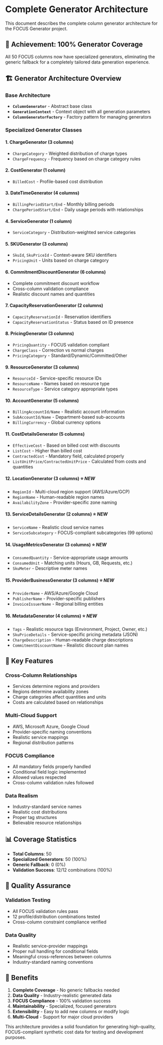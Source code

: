 # Complete Generator Architecture

This document describes the complete column generator architecture for the FOCUS Generator project.

## 🎯 **Achievement: 100% Generator Coverage**

All 50 FOCUS columns now have specialized generators, eliminating the generic fallback for a completely tailored data generation experience.

## 🏗️ **Generator Architecture Overview**

### **Base Architecture**
- **`ColumnGenerator`** - Abstract base class
- **`GenerationContext`** - Context object with all generation parameters
- **`ColumnGeneratorFactory`** - Factory pattern for managing generators

### **Specialized Generator Classes**

#### **1. ChargeGenerator** (3 columns)
- `ChargeCategory` - Weighted distribution of charge types
- `ChargeFrequency` - Frequency based on charge category rules

#### **2. CostGenerator** (1 column)  
- `BilledCost` - Profile-based cost distribution

#### **3. DateTimeGenerator** (4 columns)
- `BillingPeriodStart/End` - Monthly billing periods
- `ChargePeriodStart/End` - Daily usage periods with relationships

#### **4. ServiceGenerator** (1 column)
- `ServiceCategory` - Distribution-weighted service categories

#### **5. SKUGenerator** (3 columns)
- `SkuId`, `SkuPriceId` - Context-aware SKU identifiers
- `PricingUnit` - Units based on charge category

#### **6. CommitmentDiscountGenerator** (6 columns)
- Complete commitment discount workflow
- Cross-column validation compliance
- Realistic discount names and quantities

#### **7. CapacityReservationGenerator** (2 columns)
- `CapacityReservationId` - Reservation identifiers
- `CapacityReservationStatus` - Status based on ID presence

#### **8. PricingGenerator** (3 columns)
- `PricingQuantity` - FOCUS validation compliant
- `ChargeClass` - Correction vs normal charges
- `PricingCategory` - Standard/Dynamic/Committed/Other

#### **9. ResourceGenerator** (3 columns)
- `ResourceId` - Service-specific resource IDs
- `ResourceName` - Names based on resource type
- `ResourceType` - Service category appropriate types

#### **10. AccountGenerator** (5 columns)
- `BillingAccountId/Name` - Realistic account information
- `SubAccountId/Name` - Department-based sub-accounts
- `BillingCurrency` - Global currency options

#### **11. CostDetailsGenerator** (5 columns)
- `EffectiveCost` - Based on billed cost with discounts
- `ListCost` - Higher than billed cost
- `ContractedCost` - Mandatory field, calculated properly
- `ListUnitPrice/ContractedUnitPrice` - Calculated from costs and quantities

#### **12. LocationGenerator** (3 columns) ⭐ *NEW*
- `RegionId` - Multi-cloud region support (AWS/Azure/GCP)
- `RegionName` - Human-readable region names
- `AvailabilityZone` - Provider-specific zone naming

#### **13. ServiceDetailsGenerator** (2 columns) ⭐ *NEW*
- `ServiceName` - Realistic cloud service names
- `ServiceSubcategory` - FOCUS-compliant subcategories (99 options)

#### **14. UsageMetricsGenerator** (3 columns) ⭐ *NEW*
- `ConsumedQuantity` - Service-appropriate usage amounts
- `ConsumedUnit` - Matching units (Hours, GB, Requests, etc.)
- `SkuMeter` - Descriptive meter names

#### **15. ProviderBusinessGenerator** (3 columns) ⭐ *NEW*
- `ProviderName` - AWS/Azure/Google Cloud
- `PublisherName` - Provider-specific publishers
- `InvoiceIssuerName` - Regional billing entities

#### **16. MetadataGenerator** (4 columns) ⭐ *NEW*
- `Tags` - Realistic resource tags (Environment, Project, Owner, etc.)
- `SkuPriceDetails` - Service-specific pricing metadata (JSON)
- `ChargeDescription` - Human-readable charge descriptions
- `CommitmentDiscountName` - Realistic discount plan names

## 🎨 **Key Features**

### **Cross-Column Relationships**
- Services determine regions and providers
- Regions determine availability zones
- Charge categories affect quantities and units
- Costs are calculated based on relationships

### **Multi-Cloud Support**
- AWS, Microsoft Azure, Google Cloud
- Provider-specific naming conventions
- Realistic service mappings
- Regional distribution patterns

### **FOCUS Compliance**
- All mandatory fields properly handled
- Conditional field logic implemented
- Allowed values respected
- Cross-column validation rules followed

### **Data Realism**
- Industry-standard service names
- Realistic cost distributions
- Proper tag structures
- Believable resource relationships

## 📊 **Coverage Statistics**

- **Total Columns**: 50
- **Specialized Generators**: 50 (100%)
- **Generic Fallback**: 0 (0%)
- **Validation Success**: 12/12 combinations (100%)

## 🧪 **Quality Assurance**

### **Validation Testing**
- All FOCUS validation rules pass
- 12 profile/distribution combinations tested
- Cross-column constraint compliance verified

### **Data Quality**
- Realistic service-provider mappings
- Proper null handling for conditional fields
- Meaningful cross-references between columns
- Industry-standard naming conventions

## 🚀 **Benefits**

1. **Complete Coverage** - No generic fallbacks needed
2. **Data Quality** - Industry-realistic generated data
3. **FOCUS Compliance** - 100% validation success
4. **Maintainability** - Specialized, focused generators
5. **Extensibility** - Easy to add new columns or modify logic
6. **Multi-Cloud** - Support for major cloud providers

This architecture provides a solid foundation for generating high-quality, FOCUS-compliant synthetic cost data for testing and development purposes.